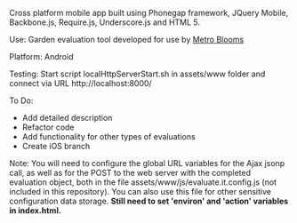 Cross platform mobile app built using Phonegap framework, JQuery Mobile, Backbone.js, Require.js, Underscore.js and HTML 5.

Use: Garden evaluation tool developed for use by <a href="http://www.metroblooms.org">Metro Blooms</a>

Platform: Android

Testing: Start script localHttpServerStart.sh in assets/www folder and connect via URL http://localhost:8000/

To Do: 
*  Add detailed description 
*  Refactor code
*  Add functionality for other types of evaluations
*  Create iOS branch

Note: You will need to configure the global URL variables for the Ajax jsonp call, as well as for the POST to the web server with the completed evaluation object, both in the file assets/www/js/evaluate.it.config.js (not included in this repository). You can also use this file for other sensitive configuration data storage. **Still need to set 'environ' and 'action' variables in index.html.** 

